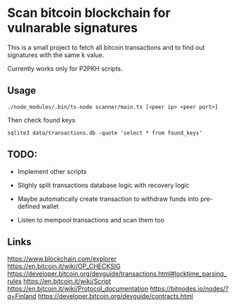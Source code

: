 # Scan bitcoin blockchain for vulnarable signatures

This is a small project to fetch all bitcoin transactions and to find out signatures with the same k value.

Currently works only for P2PKH scripts.

## Usage

```
./node_modules/.bin/ts-node scanner/main.ts [<peer ip> <peer port>]
```

Then check found keys

```
sqlite3 data/transactions.db -quote 'select * from found_keys'
```

## TODO:

- Implement other scripts

- Slighly split transactions database logic with recovery logic

- Maybe automatically create transaction to withdraw funds into pre-defined wallet

- Listen to mempool transactions and scan them too

## Links

https://www.blockchain.com/explorer
https://en.bitcoin.it/wiki/OP_CHECKSIG
https://developer.bitcoin.org/devguide/transactions.html#locktime_parsing_rules
https://en.bitcoin.it/wiki/Script
https://en.bitcoin.it/wiki/Protocol_documentation
https://bitnodes.io/nodes/?q=Finland
https://developer.bitcoin.org/devguide/contracts.html
